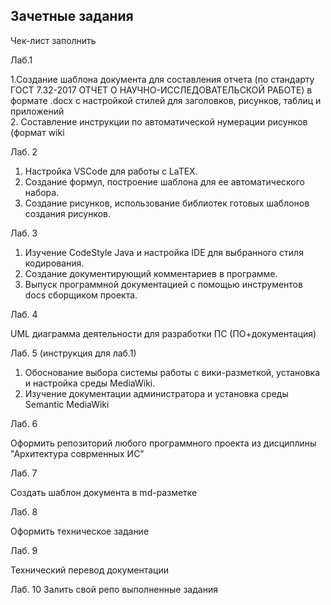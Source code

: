 ## Зачетные задания

Чек-лист заполнить

Лаб.1 

1.Создание шаблона документа для составления отчета (по стандарту ГОСТ 7.32-2017 ОТЧЕТ О НАУЧНО-ИССЛЕДОВАТЕЛЬСКОЙ РАБОТЕ) в формате .docx с настройкой стилей для заголовков, рисунков, таблиц и приложений  
2.	Составление инструкции по автоматической нумерации рисунков (формат wiki

Лаб. 2

1. Настройка VSCode  для работы с LaTEX.
2. Создание формул, построение шаблона для ее автоматического набора.
3. Создание рисунков, использование библиотек готовых шаблонов создания рисунков.

Лаб. 3

1. Изучение CodeStyle Java и настройка IDE для выбранного стиля кодирования.
2. Создание документирующий комментариев в программе.
3. Выпуск программной документацией с помощью инструментов docs сборщиком проекта.

Лаб. 4 

UML диаграмма деятельности для разработки ПС (ПО+документация)

Лаб. 5
(инструкция для лаб.1)
1. Обоснование выбора системы работы с вики-разметкой, установка и настройка среды MediaWiki. 
2. Изучение документации администратора и установка среды Semantic MediaWiki

Лаб. 6

Оформить репозиторий любого программного проекта из дисциплины "Архитектура соврменных ИС"

Лаб. 7

Создать шаблон документа в md-разметке

Лаб. 8

Оформить техническое задание

Лаб. 9

Технический перевод  документации

Лаб. 10 Залить свой репо выполненные задания
